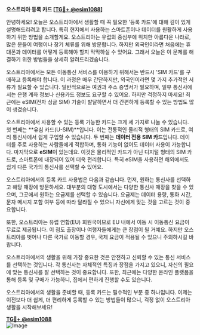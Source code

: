 **오스트리아 등록 카드 [[TG💪+ @esim1088](https://t.me/s/esim1088)]**

안녕하세요! 오늘은 오스트리아에서 생활할 때 꼭 필요한 '등록 카드'에 대해 깊이 있게 설명해드리려고 합니다. 특히 현지에서 사용하는 스마트폰이나 데이터를 원활하게 사용하기 위한 방법을 소개할게요. 오스트리아는 유럽의 중심부에 위치한 아름다운 나라로, 많은 분들이 여행이나 장기 체류를 위해 방문합니다. 하지만 외국인이라면 처음에는 휴대폰과 데이터를 어떻게 등록해야 할지 막막하실 수 있어요. 그래서 오늘은 이 문제를 해결하기 위한 방법들을 상세히 알려드리겠습니다.

오스트리아에서는 모든 이동통신 서비스를 이용하기 위해서는 반드시 'SIM 카드'를 구매하고 등록해야 합니다. 이 과정은 매우 간단하지만, 외국인이라면 몇 가지 추가적인 서류가 필요할 수 있습니다. 일반적으로는 여권과 주소 증명서가 필요하며, 일부 통신사에서는 은행 계좌 정보나 신용카드 정보도 요구할 수 있어요. 하지만 걱정하지 마세요! 최근에는 eSIM(전자 싱글 SIM) 기술이 발달하면서 더 간편하게 등록할 수 있는 방법도 많이 생겼습니다.

오스트리아에서 사용할 수 있는 등록 가능한 카드는 크게 세 가지로 나눌 수 있습니다. 첫 번째는 **유심 카드(U-SIM)**입니다. 이는 전통적인 물리적 형태의 SIM 카드로, 여러 통신사에서 쉽게 구입할 수 있습니다. 두 번째는 **데이터 전용 SIM 카드**입니다. 데이터를 주로 사용하는 사람들에게 적합하며, 통화 기능이 없어도 데이터 사용이 가능합니다. 마지막으로 **eSIM**이 있는데요. 이것은 물리적인 카드가 아닌 디지털 형태의 SIM 카드로, 스마트폰에 내장되어 있어 더욱 편리합니다. 특히 eSIM을 사용하면 해외에서도 쉽게 다른 국가의 통신사를 선택할 수 있어요.

오스트리아에서의 등록 카드 사용법은 다음과 같습니다. 먼저, 원하는 통신사를 선택하고 해당 매장에 방문하세요. 대부분의 대형 도시에서는 다양한 통신사 매장을 찾을 수 있으며, 그곳에서 원하는 요금제를 선택할 수 있습니다. 요금제는 데이터 용량, 통화 시간, 문자 메시지 포함 여부 등에 따라 달라질 수 있으니 자신에게 맞는 것을 고르는 것이 중요합니다.

또한, 오스트리아는 유럽 연합(EU) 회원국이므로 EU 내에서 이동 시 이동통신 요금이 무료로 제공됩니다. 이 점도 출장이나 여행자들에게는 큰 장점이 될 거예요. 하지만 오스트리아를 벗어나 다른 국가로 이동할 경우, 국제 요금이 적용될 수 있으니 주의하시길 바랍니다.

오스트리아에서의 생활을 위해 가장 중요한 것은 안전하고 신뢰할 수 있는 통신 서비스를 선택하는 것입니다. 각 통신사는 자체적인 특징과 장점을 가지고 있으니, 자신의 필요에 맞는 통신사를 잘 선택하는 것이 중요합니다. 또한, 최근에는 다양한 온라인 플랫폼을 통해 등록 및 구매가 가능하니, 집에서 편하게 진행할 수도 있습니다.

오스트리아에서의 생활을 준비할 때, 등록 카드는 필수적인 부분 중 하나입니다. 이제는 이전보다 더 쉽게, 더 편리하게 등록할 수 있는 방법들이 많으니, 걱정 없이 오스트리아 생활을 시작해보세요!

**[TG💪+ @esim1088](https://t.me/s/esim1088)**  
![Image](https://i.postimg.cc/Y0z9fWf4/image.png)